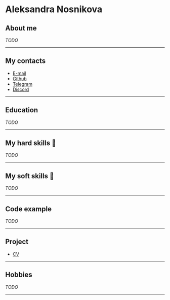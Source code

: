 
# Aleksandra Nosnikova

## About me

*TODO*

---

## My contacts

+ [E-mail](nosanya1@gmail.com)
+ [Github](https://github.com/nosanya1)
+ [Telegram](https://t.me/Aleksandra_Nosnikova)
+ [Discord](aleksandra_nosnikova_39249)

---

## Education

*TODO*

---

## My hard skills :muscle:

*TODO*

---

## My soft skills :angel:

*TODO*

---

## Code example

*TODO*

---

## Project

* [CV](https://nosanya1.github.io/rsschool-cv/cv)

---

## Hobbies

*TODO*

---